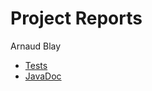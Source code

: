 # Project Reports

Arnaud Blay

* [Tests](./reports/tests/test/)
* [JavaDoc](./reports/javadoc/javadoc)

